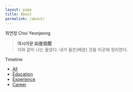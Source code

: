 ```yaml
---
layout: page
title: About
permalink: /about/
---
```


최연정 Choi Yeonjeong

> **여시아문 如是我聞**   
이와 같이 나는 들었다. 내가 들은(배운) 것을 이곳에 정리한다. 

<nav class="navbar" id="timeline-navbar">
	<div class="navbar-inner">
		<span class="brand">Timeline</span>
		<ul class="nav">
			<li class="active"><a href="javascript:void(0);" data-filter="all">All</a></li>
			<li><a href="javascript:void(0);" data-filter="education">Education</a></li>
			<li><a href="javascript:void(0);" data-filter="experience">Experience</a></li>
			<li><a href="javascript:void(0);" data-filter="career">Career</a></li>
		</ul>
	</div>
</nav>

<ol id="timeline">
	<!--
	<li class="event experience">
		<p class="title"><i class="icon-globe"></i> Visited Vietnam & Venezuela</p>
		<time>May - June 2013</time>
	</li>
	
	<li class="event education">
		<p class="title">
			<a href="http://www.linkedin.com/in/danielsposito" target="_blank"><i class="icon-book"></i></a>
			MBA, MIS & Entrepreneurship
		</p>
		<p class="subtitle">University of Oklahoma</p>
		<time>May 2013</time>
	</li>
	
	<li class="event experience">
		<p class="title"><i class="icon-globe"></i> Spent 3 Months in Vietnam</p>
		<time>May - August 2012</time>
	</li>
	
	<li class="event experience">
		<p class="title"><i class="icon-globe"></i> Began iOS Development</p>
		<time>April 2012</time>
	</li>
	
	<li class="event career">
		<p class="title">
			<a href="http://www.linkedin.com/in/danielsposito#profile-experience" target="_blank"><i class="icon-briefcase"></i></a>
			New Position at ONEsite, Inc
		</p>
		<p class="subtitle">Senior Software Developer</p>
		<time>April 2012 - Present</time>
	</li>
	
	<li class="event experience">
		<p class="title">
			<a href="http://www.linkedin.com/in/danielsposito#profile-organizations" target="_blank"><i class="icon-globe"></i></a>
			Joined Toastmasters
		</p>
		<time>April 2012</time>
	</li>
	
	<li class="event experience">
		<p class="title"><i class="icon-globe"></i> &hearts;</p>
		<time>April 2011</time>
	</li>
	
	<li class="event experience">
		<p class="title"><i class="icon-globe"></i> Began Learning to Play Piano</p>
		<p class="subtitle">Yamaha P-85, Weighted-Keys</p>
		<time>January 2010</time>
	</li>
	
	<li class="event experience">
		<p class="title"><i class="icon-globe"></i> Sky Diving!</p>
		<p class="subtitle">10,000 ft, Cushing, OK</p>
		<time>May 2009</time>
	</li>
	
	<li class="event education">
		<p class="title">
			<a href="http://www.linkedin.com/in/danielsposito" target="_blank"><i class="icon-book"></i></a>
			BBA, MIS & Entrepreneurship
		</p>
		<p class="subtitle">University of Oklahoma</p>
		<time>May 2009</time>
	</li>
	
	<li class="event career">
		<p class="title">
			<a href="http://www.linkedin.com/in/danielsposito#profile-experience" target="_blank"><i class="icon-briefcase"></i></a>
			Began Working at ONEsite, Inc
		</p>
		<p class="subtitle">Software Developer</p>
		<time>May 2008 - April 2012</time>
	</li>
	
	<li class="event experience">
		<p class="title"><i class="icon-globe"></i> Began PHP, MySQL Development</p>
		<time>August 2006</time>
	</li>
	
	<li class="event experience">
		<p class="title"><i class="icon-globe"></i> My First Apple Product</p>
		<p class="subtitle">iPod Color, 20GB</p>
		<time>August 2005</time>
	</li>
	
	<li class="event education">
		<p class="title"><i class="icon-book"></i> High School Diploma</p>
		<p class="subtitle">Edmond North High School</p>
		<time>May 2005</time>
	</li>
	
	<li class="event experience">
		<p class="title"><i class="icon-globe"></i> Learned to Drive Stick-shift</p>
		<time>August 2004</time>
	</li>
	
	<li class="event career">
		<p class="title">
			<a href="http://www.linkedin.com/in/danielsposito#profile-experience" target="_blank"><i class="icon-briefcase"></i></a>
			Began Working at TCIM Services
		</p>
		<p class="subtitle">Sales Representative</p>
		<time>March 2004 - April 2008</time>
	</li>
	
	<li class="event experience">
		<p class="title">
			<a href="http://www.twwn.net" target="_blank"><i class="icon-globe"></i></a>
			Launched My First Website
		</p>
		<p class="subtitle">The Wireless Wizarding Network</p>
		<time>August 2003</time>
	</li>
	
	<li class="event experience">
		<p class="title"><i class="icon-globe"></i> Launched My First PC Game</p>
		<p class="subtitle">GameMaker Software</p>
		<time>June 2003</time>
	</li>
	
	<li class="event experience">
		<p class="title"><i class="icon-globe"></i> Began Learning HTML</p>
		<time>August 2002</time>
	</li>
	
	<li class="event experience">
		<p class="title"><i class="icon-globe"></i> My First Harry Potter Book</p>
		<time>September 1999</time>
	</li>
  -->
  <li class="event career">
    <p class="title">
      <a href="http://www.stoic.com" target="_blank"><i class="icon-briefcase"></i></a>
         Internship in Intel Asia-Pasific Research and Development
    </p>
    <p class="subtitle">Software Development Intern</p>
    <time>November 2014 - Present</time>
  </li>
	<li class="event career">
		<p class="title">
			<a href="http://www.stoic.com" target="_blank"><i class="icon-briefcase"></i></a>
			Internship in stoic.com
		</p>
		<p class="subtitle">Software Development Intern</p>
		<time>Feb 2014 - October 2014</time>
	</li>

	<li class="event career">
		<p class="title">
			<a href="http://www.linkedin.com/company/1901336?trk=tyah" target="_blank"><i class="icon-briefcase"></i></a>
			Internship in ReportLinker.com
		</p>
		<p class="subtitle">Frontend and Android Development Intern</p>
		<time>June 2013 - Present</time>
	</li>

	<li class="event education">
		<p class="title">
			<a href="http://www.mines-nancy.univ-lorraine.fr/" target="_blank">
			<i class="icon-book"></i></a>University Engineer</p>
		<p class="subtitle">Ecole des Mines de Nancy</p>
		<time>September 2012</time>
	</li>

	<li class="event career">
		<p class="title">
			<a href="https://labs.ericsson.com/" target="_blank"><i class="icon-briefcase"></i></a>
			Internship in Ericsson Labs
		</p>
		<p class="subtitle">Lab APIs Test Intern</p>
		<time>December 2011 - Feberuary 2012</time>
	</li>

	<li class="event experience">
		<p class="title">
			<a href="http://jiajiao.sjtu.edu.cn/" target="_blank">
			<i class="icon-globe"></i></a>President of Tutor Center in SJTU
		</p>
		<time>January 2011 - December 2011</time>
	</li>

	<li class="event experience">
		<p class="title">
			<a href="http://siyuan.sjtu.edu.cn/" target="_blank">
				<i class="icon-globe"></i>
			</a>
			Volunteer Teacher in Yunnan
		</p>
		<time>July 2010 - August 2010</time>
	</li>

	<li class="event education">
		<p class="title">
			<a href="http://www.sjtu.edu.cn/"><i class="icon-book"></i></a>University</p>
		<p class="subtitle">Shanghai Jiaotong University</p>
		<time>September 2009</time>
	</li>

	<li class="event education">
		<p class="title">
			<a href="http://www.rgzx.net.cn/"><i class="icon-book"></i></a>High School
		</p>
		<p class="subtitle">Jiangsu Rugao High School</p>
		<time>September 2006</time>
	</li>
	
	<li class="event education">
		<p class="title">
			<a href="http://rgsycz.jsrgjy.net/xkjs/yw/"><i class="icon-book"></i></a>Junior High School
		</p>
		<p class="subtitle">Rugao Experimental Junior High School</p>
		<time>September 2003</time>
	</li>
	
	<li class="event experience">
		<p class="title"><i class="icon-globe"></i>Hello World!</p>
		<time>June 1991</time>
	</li>
</ol>

